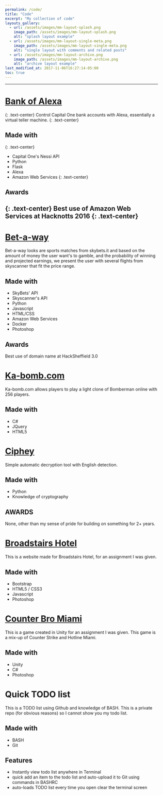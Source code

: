 ```yaml
---
permalink: /code/
title: "Code"
excerpt: "My collection of code"
layouts_gallery:
  - url: /assets/images/mm-layout-splash.png
    image_path: /assets/images/mm-layout-splash.png
    alt: "splash layout example"
  - url: /assets/images/mm-layout-single-meta.png
    image_path: /assets/images/mm-layout-single-meta.png
    alt: "single layout with comments and related posts"
  - url: /assets/images/mm-layout-archive.png
    image_path: /assets/images/mm-layout-archive.png
    alt: "archive layout example"
last_modified_at: 2017-11-06T16:27:14-05:00
toc: true
---
```



---
# [Bank of Alexa](https://devpost.com/software/bank-of-alexa)
{: .text-center}
Control Capital One bank accounts with Alexa, essentially a virtual teller machine.
{: .text-center}
## Made with
{: .text-center}
* Capital One's Nessi API
* Python
* Flask
* Alexa
* Amazon Web Services
{: .text-center}
## Awards
{: .text-center}
Best use of Amazon Web Services at Hacknotts 2016
{: .text-center}
---
# [Bet-a-way](https://devpost.com/software/bet-a-way)
Bet-a-way looks are sports matches from skybets.it and based on the amount of money the user want's to gamble, and the probability of winning and projected earnings, we present the user with several flights from skyscanner that fit the price range.
## Made with
* SkyBets' API
* Skyscanner's API
* Python
* Javascript
* HTML/CSS
* Amazon Web Services
* Docker
* Photoshop
## Awards
Best use of domain name at HackSheffield 3.0

# [Ka-bomb.com](https://devpost.com/software/ka-bomb-com)
Ka-bomb.com allows players to play a light clone of Bomberman online with 256 players.
## Made with
* C#
* JQuery
* HTML5

# [Ciphey](https://github.com/brandonskerritt)
Simple automatic decryption tool with English detection.
## Made with
* Python
* Knowledge of cryptography
## AWARDS
None, other than my sense of pride for building on something for 2+ years.

# [Broadstairs Hotel](https://github.com/brandonskerritt/Hotel_assignment)
This is a website made for Broadstairs Hotel, for an assignment I was given.
## Made with
* Bootstrap
* HTML5 / CSS3
* Javascript
* Photoshop

# [Counter Bro Miami](https://github.com/brandonskerritt/counter_bro_miami)
This is a game created in Unity for an assignment I was given. This game is a mix-up of Counter Strike and Hotline Miami.
## Made with
* Unity
* C#
* Photoshop

# Quick TODO list
This is a TODO list using Github and knowledge of BASH. This is a private repo (for obvious reasons) so I cannot show you my todo list.

## Made with

* BASH
* Git

## Features
* Instantly view todo list anywhere in Terminal
* quick add an item to the todo list and auto-upload it to Git using commands in BASHRC
* auto-loads TODO list every time you open clear the terminal screen

